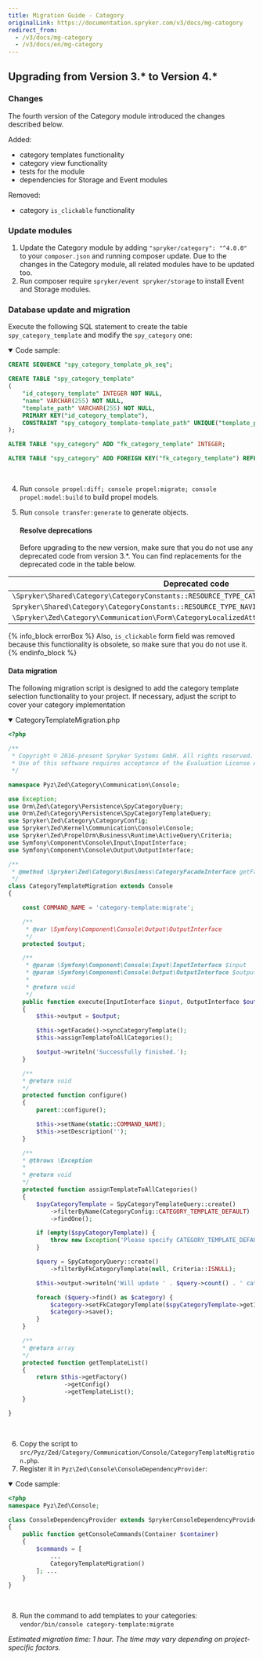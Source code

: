 ```yaml
---
title: Migration Guide - Category
originalLink: https://documentation.spryker.com/v3/docs/mg-category
redirect_from:
  - /v3/docs/mg-category
  - /v3/docs/en/mg-category
---
```


## Upgrading from Version 3.* to Version 4.*

### Changes
The fourth version of the Category module introduced the changes described below.

Added:

* category templates functionality
* category view functionality
* tests for the module
* dependencies for Storage and Event modules

Removed:

* category `is_clickable` functionality

### Update modules
1. Update the Category module by adding `"spryker/category": "^4.0.0"` to your `composer.json` and running composer update.
Due to the changes in the Category module, all related modules have to be updated too.
2. Run composer require `spryker/event spryker/storage` to install Event and Storage modules.

### Database update and migration
Execute the following SQL statement to create the table `spy_category_template` and modify the `spy_category` one:

<details open>
<summary>Code sample:</summary>
     
```sql
CREATE SEQUENCE "spy_category_template_pk_seq";

CREATE TABLE "spy_category_template"
(
    "id_category_template" INTEGER NOT NULL,
    "name" VARCHAR(255) NOT NULL,
    "template_path" VARCHAR(255) NOT NULL,
    PRIMARY KEY("id_category_template"),
    CONSTRAINT "spy_category_template-template_path" UNIQUE("template_path")
);

ALTER TABLE "spy_category" ADD "fk_category_template" INTEGER;

ALTER TABLE "spy_category" ADD FOREIGN KEY("fk_category_template") REFERENCES spy_category_template(id_category_template);
```

</br>
</details>
    
4. Run `console propel:diff; console propel:migrate; console propel:model:build` to build propel models.
5. Run `console transfer:generate` to generate objects.

    #### Resolve deprecations
    Before upgrading to the new version, make sure that you do not use any deprecated code from version 3.\*. You can find replacements for the deprecated code in the table below.

| Deprecated code | Replacement |
| --- | --- |
| `\Spryker\Shared\Category\CategoryConstants::RESOURCE_TYPE_CATEGORY_NODE` | `\Spryker\Shared\Category\CategoryConfig::RESOURCE_TYPE_CATEGORY_NODE` |
|`Spryker\Shared\Category\CategoryConstants::RESOURCE_TYPE_NAVIGATION`|`\Spryker\Shared\Category\CategoryConfig::RESOURCE_TYPE_NAVIGATION`|
|`\Spryker\Zed\Category\Communication\Form\CategoryLocalizedAttributeType::setDefaultOptions()`|`\Spryker\Zed\Category\Communication\Form\CategoryLocalizedAttributeType::configureOptions()`|

{% info_block errorBox %}
Also, `is_clickable` form field was removed because this functionality is obsolete, so make sure that you do not use it.
{% endinfo_block %}

#### Data migration
The following migration script is designed to add the category template selection functionality to your project. If necessary, adjust the script to cover your category implementation

<details open>
<summary>CategoryTemplateMigration.php</summary>

```php
<?php

/**
 * Copyright © 2016-present Spryker Systems GmbH. All rights reserved.
 * Use of this software requires acceptance of the Evaluation License Agreement. See LICENSE file.
 */

namespace Pyz\Zed\Category\Communication\Console;

use Exception;
use Orm\Zed\Category\Persistence\SpyCategoryQuery;
use Orm\Zed\Category\Persistence\SpyCategoryTemplateQuery;
use Spryker\Zed\Category\CategoryConfig;
use Spryker\Zed\Kernel\Communication\Console\Console;
use Spryker\Zed\PropelOrm\Business\Runtime\ActiveQuery\Criteria;
use Symfony\Component\Console\Input\InputInterface;
use Symfony\Component\Console\Output\OutputInterface;

/**
 * @method \Spryker\Zed\Category\Business\CategoryFacadeInterface getFacade()
 */
class CategoryTemplateMigration extends Console
{

    const COMMAND_NAME = 'category-template:migrate';

    /**
     * @var \Symfony\Component\Console\Output\OutputInterface
     */
    protected $output;

    /**
     * @param \Symfony\Component\Console\Input\InputInterface $input
     * @param \Symfony\Component\Console\Output\OutputInterface $output
     *
     * @return void
     */
    public function execute(InputInterface $input, OutputInterface $output)
    {
        $this->output = $output;

        $this->getFacade()->syncCategoryTemplate();
        $this->assignTemplateToAllCategories();

        $output->writeln('Successfully finished.');
    }

    /**
    * @return void
    */
    protected function configure()
    {
        parent::configure();

        $this->setName(static::COMMAND_NAME);
        $this->setDescription('');
    }

    /**
    * @throws \Exception
    *
    * @return void
    */
    protected function assignTemplateToAllCategories()
    {
        $spyCategoryTemplate = SpyCategoryTemplateQuery::create()
            ->filterByName(CategoryConfig::CATEGORY_TEMPLATE_DEFAULT)
            ->findOne();

        if (empty($spyCategoryTemplate)) {
            throw new Exception('Please specify CATEGORY_TEMPLATE_DEFAULT in your category template list configuration');
        }

        $query = SpyCategoryQuery::create()
            ->filterByFkCategoryTemplate(null, Criteria::ISNULL);

        $this->output->writeln('Will update ' . $query->count() . ' categories without template.');

        foreach ($query->find() as $category) {
            $category->setFkCategoryTemplate($spyCategoryTemplate->getIdCategoryTemplate());
            $category->save();
        }
    }

    /**
    * @return array
    */
    protected function getTemplateList()
    {
        return $this->getFactory()
                ->getConfig()
                ->getTemplateList();
    }

}
```

</br>
</details>

6. Copy the script to `src/Pyz/Zed/Category/Communication/Console/CategoryTemplateMigration.php`.
7. Register it in `Pyz\Zed\Console\ConsoleDependencyProvider`:

<details open>
<summary>Code sample:</summary>

```php
<?php
namespace Pyz\Zed\Console;

class ConsoleDependencyProvider extends SprykerConsoleDependencyProvider
{
    public function getConsoleCommands(Container $container)
    {
        $commands = [
            ...
            CategoryTemplateMigration()
        ]; ...
    }
}
```

</br>
</details>

8. Run the command to add templates to your categories: `vendor/bin/console category-template:migrate`

_Estimated migration time: 1 hour. The time may vary depending on project-specific factors._


<!-- Last review date: Feb 19, 2019- by Alexey Kravchenko, Andrii Tserkovnyi -->
